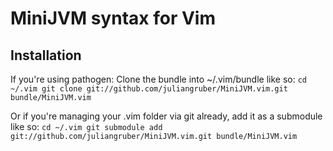 MiniJVM syntax for Vim
======================

Installation
------------

If you're using pathogen:
Clone the bundle into ~/.vim/bundle like so:
    `cd ~/.vim
    git clone git://github.com/juliangruber/MiniJVM.vim.git bundle/MiniJVM.vim`

Or if you're managing your .vim folder via git already, add it as a submodule like so:
    `cd ~/.vim
    git submodule add git://github.com/juliangruber/MiniJVM.vim.git bundle/MiniJVM.vim`
